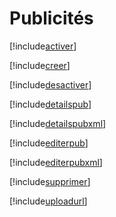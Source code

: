 # Publicités

[!include[activer](publicites.activer.autogen.md)]

[!include[creer](publicites.creer.autogen.md)]

[!include[desactiver](publicites.desactiver.autogen.md)]

[!include[detailspub](publicites.detailspub.autogen.md)]

[!include[detailspubxml](publicites.detailspubxml.autogen.md)]

[!include[editerpub](publicites.editerpub.autogen.md)]

[!include[editerpubxml](publicites.editerpubxml.autogen.md)]

[!include[supprimer](publicites.supprimer.autogen.md)]

[!include[uploadurl](publicites.uploadurl.autogen.md)]


































